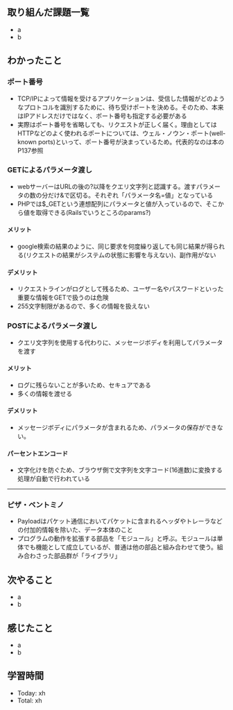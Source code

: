 ## 取り組んだ課題一覧
- a
- b
## わかったこと
### ポート番号
- TCP/IPによって情報を受けるアプリケーションは、受信した情報がどのようなプロトコルを識別するために、待ち受けポートを決める。そのため、本来はIPアドレスだけではなく、ポート番号も指定する必要がある
- 実際はポート番号を省略しても、リクエストが正しく届く。理由としてはHTTPなどのよく使われるポートについては、ウェル・ノウン・ポート(well-known ports)といって、ポート番号が決まっているため。代表的なのは本のP137参照
### GETによるパラメータ渡し
- webサーバーはURLの後の?以降をクエリ文字列と認識する。渡すパラメータの数の分だけ&で区切る。それぞれ「パラメータ名=値」となっている
- PHPでは$_GETという連想配列にパラメータと値が入っているので、そこから値を取得できる(Railsでいうところのparams?)
#### メリット
- google検索の結果のように、同じ要求を何度繰り返しても同じ結果が得られる(リクエストの結果がシステムの状態に影響を与えない)、副作用がない
#### デメリット
- リクエストラインがログとして残るため、ユーザー名やパスワードといった重要な情報をGETで扱うのは危険
- 255文字制限があるので、多くの情報を扱えない
### POSTによるパラメータ渡し
- クエリ文字列を使用する代わりに、メッセージボディを利用してパラメータを渡す
#### メリット
- ログに残らないことが多いため、セキュアである
- 多くの情報を渡せる
#### デメリット
- メッセージボディにパラメータが含まれるため、パラメータの保存ができない。
#### パーセントエンコード
- 文字化けを防ぐため、ブラウザ側で文字列を文字コード(16進数)に変換する処理が自動で行われている
***
### ピザ・ペントミノ
- Payloadはパケット通信においてパケットに含まれるヘッダやトレーラなどの付加的情報を除いた、データ本体のこと
- プログラムの動作を拡張する部品を「モジュール」と呼ぶ。モジュールは単体でも機能として成立しているが、普通は他の部品と組み合わせて使う。組み合わさった部品群が「ライブラリ」
## 次やること
- a
- b
## 感じたこと
- a
- b
## 学習時間
- Today: xh
- Total: xh
